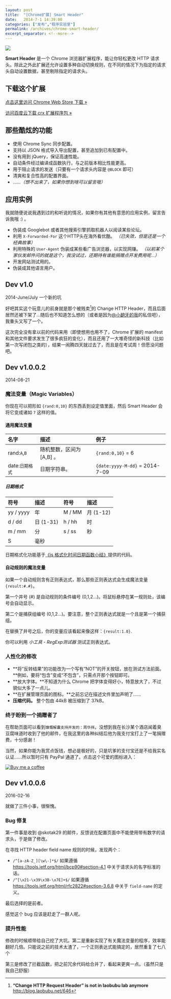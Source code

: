 ```yaml
---
layout: post
title:  "[Chrome扩展] Smart Header"
date:   2014-7-1 14:39:00
categories: ["发布","程序实验室"]
permalink: /archives/chrome-smart-header/
excerpt_separator: <!--more-->
---
```


![](http://i671.photobucket.com/albums/vv73/laobubu/pics%20for%20blog/banner/banner1.jpg)

**Smart Header** 是一个 Chrome 浏览器扩展程序，能让你轻松更改 HTTP 请求头。除此之外此扩展还允许设置多种自动切换规则，在不同的情况下为指定的请求头自动设置数据，甚至剔除指定的请求头。

## 下载这个扩展

[点击这里访问 Chrome Web Store 下载 &raquo;](https://chrome.google.com/webstore/detail/smart-header/ncgnmldbedmbadafajhjeahmafdmggbp)

[访问百度云下载 crx 扩展程序包 &raquo;](http://pan.baidu.com/s/1lfw4I)

<!--more-->

## 那些酷炫的功能

 - 使用 Chrome Sync 同步配置。
 - 支持以 JSON 格式导入导出配置，甚至追加到已有配置中。
 - 没有用到 jQuery，保证高速性能。
 - 自动条件经过编译成函数执行，与之前版本相比性能更高。
 - 用于阻止请求的发送（只要有一个请求头内容是 `@BLOCK` 即可）
 - 清爽和复合性高的配置界面。
 - ……*（想不出来了，如果你想到啥可以留言哦）*

## 应用实例

我就随便说说我遇到过的和听说的情况，如果你有其他有意思的应用实例，留言告诉我哦 :) 。

 - 伪装成 Googlebot 或者其他搜索引擎抓取机器人以阅读某些论坛。
 - 利用 `X-Forwarded-For` 这个HTTP头在海外看优酷。
   *（已失效，但是还是一个经典故事）*
 - 利用特殊的 `User-Agent` 伪装成某些看广告浏览器，以实现网赚。
   *（以前某个家伙发邮件问的就是这个，我没试过，还期待有谁能捐赠点开发费用呢…）*
 - 开发网站测试用的。
 - 伪装成其他语言用户。

## Dev v1.0

2014-June/July 一个新的坑

好吧其实这个玩意儿的前身就是那个被贱卖[^1]的 Change HTTP Header，而且后面居然还被下架了…随后也不知道怎么想的（或者是因为[@小龅牙的我](http://weibo.com/u/2219368650)的私信吧），我重头又写了一个。

这次完全没有拿以前的代码来用（即使想用也用不了，Chrome 扩展的 manifest 和其他文件要求发生了很多疯狂的变化），而且还用了一大堆奇怪的新科技（比如第一次写闭包之类的），结果一闹腾四天就过去了，而且是在考试周！但愿没问题吧。

## Dev v1.0.0.2

2014-08-21

### 魔法变量（Magic Variables）

你现在可以把形如 `{rand:0,10}` 的东西丢到设定值里面，然后 Smart Header 会将它变成诸如 `7` 这样的值。

#### 通用魔法变量

名字          | 描述     |  例子
:-------      | :-------------- |:------------------------------
rand:`A`,`B`  | 随机整数，区间为 [A,B] 。  | `{rand:0,10}` = 6 
date:`日期格式` | 日期字符串。 | `{date:yyyy-M-dd}` = 2014-7-09 

##### 日期格式

符号       | 描述                 | 符号      | 描述
:----------|:-----------------------     |:----------|:-----------------------
yy / yyyy  | 年                        | M / MM    | 月 (1-12)
d / dd     | 日 (1-31)                  | h / hh    | 时
m / mm     | 分                     | s / ss    | 秒
S          | 毫秒

日期格式化功能基于[《js 格式化时间日期函数小结》](http://www.jb51.net/article/22657.htm)提供的代码。

#### 自动规则的魔法变量

如果一个自动规则含有正则表达式，那么那些正则表达式会生成魔法变量 `{result:#.#}`。

第一个井号 (#) 是自动规则的条件编号 (0,1,2...)。将鼠标悬停在某一规则处，该编号会自动显示。

第二个是捕获组编号 (0,1,2...)。要注意，整个正则表达式就是一个且是第一个捕获组。

在替换了井号之后，你的变量应该看起来像这样：`{result:1.0}`.

你可以利用 *小工具 - RegExp测试器* 测试正则表达式。

### 人性化的修改

* **将“反转结果”的功能改为一个写有“NOT”的开关按钮，放在测试方法前面。**例如，要将“包含”变成“不包含”，只需点开那个按钮即可。
* **放大字体。**不知道为什么 Chrome 把字体变得好小，特意放大了，不过貌似大多了一点儿。
* **在扩展管理页面的图标。**之前忘记在描述文件里加声明了……
* **压缩代码。** 整个包由 44kB 被压缩到了 37kB。

### 终于盼到一个捐赠者了

在帮助页面可以看到`慷慨解囊支持开发的：周华祥`。没想到我在长沙某个酒店闻着臭豆腐味道时收到了他的邮件，在我这里的各种纠结后他为我支付宝打上了一笔捐赠费，十分感谢！

当然，如果你能为我赏点饭钱，想必是极好的，只是坑爹的支付宝还是不给我实名认证……所以暂时只有 PayPal 通道了。点击这个可爱的图标进入：

[![Buy me a coffee](http://lab.laobubu.net/smartheader/donate.png)](http://laobubu.net/donate.html)

## Dev v1.0.0.6

2016-02-16

就做了三件小事，很惭愧。

### Bug 修复

第一件事是收到 @skotak29 的邮件，反馈说在配置页面中不能使用带有数字的请求头，于是做了修改。

在寻找 HTTP header field name 规则的时候，发现两个：

 - `/^[a-zA-Z_][\w\-]*$/` 如果遵循 <https://tools.ietf.org/html/bcp90#section-4.1> 中关于请求头的名字标准的话。
 - `/^[\x21-\x39\x3B-\x7E]+$/` 如果遵循 <https://tools.ietf.org/html/rfc2822#section-3.6.8> 中关于 `field-name` 的定义。

最后选择的是前者。

感觉这个 bug 应该是赶走了一群人呢。

### 提升性能

修改的时候顺带给自己挖了大坑。第二是重新实现了有关魔法变量的程序，效率能翻好几倍。只能说之前的技术太渣了，一个正则表达式能搞定的，居然重复了七八个

第三是修改了拦截函数，把之前冗余代码给合并了，看起来更爽一点。（虽然只是我自己舒服）

[^1]: **“Change HTTP Request Header” is not in laobubu lab anymore** http://blog.laobubu.net/646
